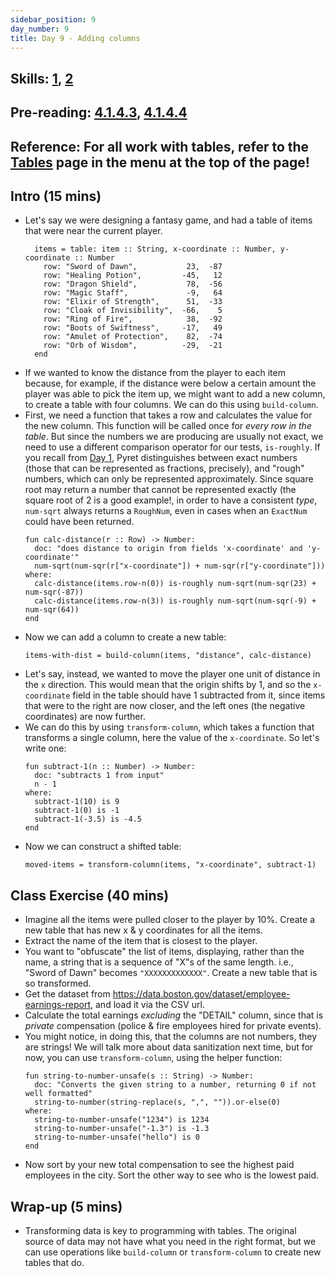 ```yaml
---
sidebar_position: 9
day_number: 9
title: Day 9 - Adding columns
---
```


## Skills: [1](/skills/#(1)), [2](/skills/#(2))

## Pre-reading: [4.1.4.3]({{DCIC_DOMAIN}}/intro-tabular-data.html#(part._.Adding_.New_.Columns)), [4.1.4.4]({{DCIC_DOMAIN}}/intro-tabular-data.html#(part._.Adding_.New_.Columns))

## Reference: For all work with tables, refer to the [Tables](/tables) page in the menu at the top of the page!

## Intro (15 mins)
- Let's say we were designing a fantasy game, and had a table of items that were
  near the current player.
  ```pyret
    items = table: item :: String, x-coordinate :: Number, y-coordinate :: Number
      row: "Sword of Dawn",           23,  -87
      row: "Healing Potion",         -45,   12
      row: "Dragon Shield",           78,  -56
      row: "Magic Staff",             -9,   64
      row: "Elixir of Strength",      51,  -33
      row: "Cloak of Invisibility",  -66,    5
      row: "Ring of Fire",            38,  -92
      row: "Boots of Swiftness",     -17,   49
      row: "Amulet of Protection",    82,  -74
      row: "Orb of Wisdom",          -29,  -21
    end
  ```
- If we wanted to know the distance from the player to each item because, for
  example, if the distance were below a certain amount the player was able to
  pick the item up, we might want to add a new column, to create a table with
  four columns. We can do this using `build-column`. 
- First, we need a function that takes a row and calculates the value for the
  new column. This function will be called once for _every row in the table_. But since the numbers we are producing are usually not exact,
  we need to use a different comparison operator for our tests, `is-roughly`. If you recall from [Day 1](/days/1), Pyret distinguishes between exact numbers (those that can be represented as fractions, precisely), and "rough" numbers, which can only be represented approximately. Since square root may return a number that cannot be represented exactly (the square root of 2 is a good example!, in order to have a consistent _type_, `num-sqrt` always returns a `RoughNum`, even in cases when an `ExactNum` could have been returned.
  ```pyret
  fun calc-distance(r :: Row) -> Number:
    doc: "does distance to origin from fields 'x-coordinate' and 'y-coordinate'"
    num-sqrt(num-sqr(r["x-coordinate"]) + num-sqr(r["y-coordinate"]))
  where:
    calc-distance(items.row-n(0)) is-roughly num-sqrt(num-sqr(23) + num-sqr(-87))
    calc-distance(items.row-n(3)) is-roughly num-sqrt(num-sqr(-9) + num-sqr(64))
  end
  ```
- Now we can add a column to create a new table:
  ```pyret
  items-with-dist = build-column(items, "distance", calc-distance)
  ```
- Let's say, instead, we wanted to move the player one unit of distance in the
  `x` direction. This would mean that the origin shifts by 1, and so the
  `x-coordinate` field in the table should have 1 subtracted from it, since
  items that were to the right are now closer, and the left ones (the negative
  coordinates) are now further.
- We can do this by using `transform-column`, which takes a function that
  transforms a single column, here the value of the `x-coordinate`. So let's
  write one:
  ```pyret
  fun subtract-1(n :: Number) -> Number:
    doc: "subtracts 1 from input"
    n - 1
  where:
    subtract-1(10) is 9
    subtract-1(0) is -1
    subtract-1(-3.5) is -4.5
  end
  ```
- Now we can construct a shifted table:
  ```pyret
  moved-items = transform-column(items, "x-coordinate", subtract-1)
  ```

## Class Exercise (40 mins)
- Imagine all the items were pulled closer to the player by 10%. Create a new table that has 
  new x & y coordinates for all the items.
- Extract the name of the item that is closest to the player. 
- You want to "obfuscate" the list of items, displaying, rather than the name, a
  string that is a sequence of "X"s of the same length. i.e., "Sword of Dawn" 
  becomes `"XXXXXXXXXXXXX"`. Create a new table that is so transformed. 
- Get the dataset from https://data.boston.gov/dataset/employee-earnings-report, and load it via the CSV url. 
- Calculate the total earnings _excluding_ the "DETAIL" column, since that is _private_
  compensation (police & fire employees hired for private events). 
- You might notice, in doing this, that the columns are not numbers, they are strings! We will talk more
  about data sanitization next time, but for now, you can use `transform-column`, using the helper function:
  ```pyret
  fun string-to-number-unsafe(s :: String) -> Number:
    doc: "Converts the given string to a number, returning 0 if not well formatted"
    string-to-number(string-replace(s, ",", "")).or-else(0)
  where:
    string-to-number-unsafe("1234") is 1234
    string-to-number-unsafe("-1.3") is -1.3
    string-to-number-unsafe("hello") is 0
  end
  ```
- Now sort by your new total compensation to see the highest paid employees in
  the city. Sort the other way to see who is the lowest paid.


## Wrap-up (5 mins)
- Transforming data is key to programming with tables. The original source of
  data may not have what you need in the right format, but we can use operations
  like `build-column` or `transform-column` to create new tables that do.
